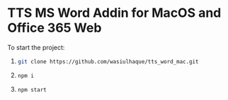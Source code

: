 # TTS MS Word Addin for MacOS and Office 365 Web

To start the project:

1. ```sh
   git clone https://github.com/wasiulhaque/tts_word_mac.git
     ```
2. ```sh
   npm i
   ```
4. ```sh
   npm start
   ```
